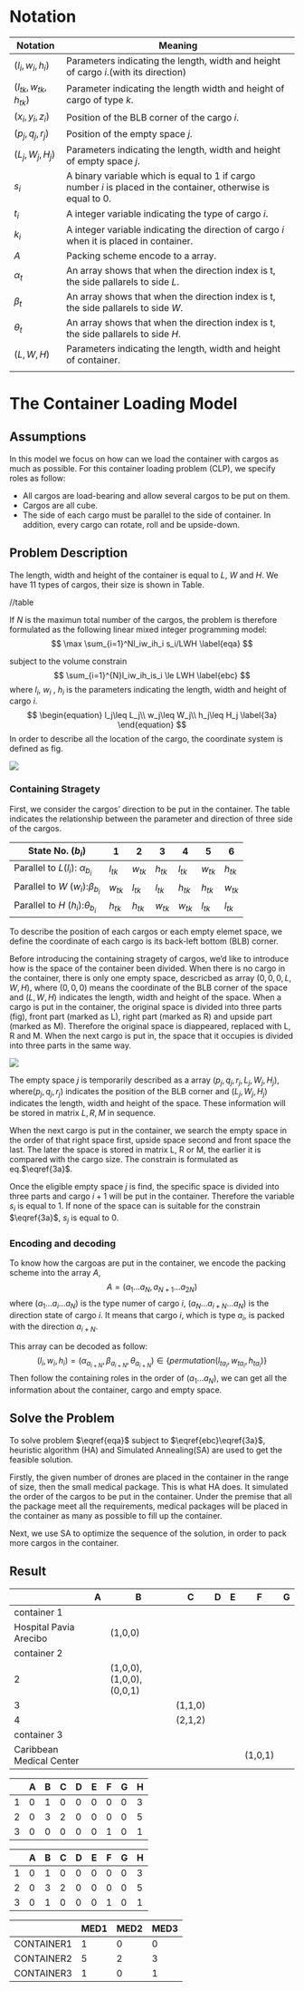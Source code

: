 # Notation

| Notation        | Meaning                                                      |
| --------------- | ------------------------------------------------------------ |
| $(l_i,w_i,h_i)$ | Parameters indicating the length, width and height of cargo $i$.(with its direction) |
|$(l_{tk},w_{tk},h_{tk})$| Parameter indicating the length width and height of cargo of type $k$. |
| $(x_i,y_i,z_i)$ | Position of the BLB corner of the cargo $i$.                |
| $(p_j,q_j,r_j)$ | Position of the empty space $j$.                            |
| $(L_j,W_j,H_j)$ | Parameters indicating the length, width and height of  empty space $j$. |
| $s_i$           | A binary variable which is equal to 1 if cargo number $i$ is placed in the container, otherwise is equal to 0. |
| $t_i$           | A integer variable indicating the type of cargo $i$.         |
| $k_i$           | A integer variable indicating the direction of cargo $i$ when it is placed in container. |
| $A$ | Packing scheme encode to a array. |
| $\alpha_t$ | An array shows that when the direction index is t, the side pallarels to side $L$. |
| $\beta_t$ | An array shows that when the direction index is t, the side pallarels to side $W$. |
| $\theta_t$ | An array shows that when the direction index is t, the side pallarels to side $H$. |
| $(L,W,H)$ | Parameters indicating the length, width and height of container. |
| | |

# The Container Loading Model

## Assumptions

 In this model we focus on how can we load the container with cargos as much as possible. For this container loading problem (CLP),  we specify roles as follow:

- All cargos are load-bearing and allow several cargos to be put on them.
- Cargos are all cube. 
- The side of each cargo must be parallel to the side of container. In addition, every cargo can rotate, roll and be upside-down.



## Problem Description

The length, width and height of the container is equal to $L$, $W$ and $H$. We have 11 types of cargos, their size is shown in Table.

//table

If $N$ is the maximun total number of the cargos, the problem is therefore formulated as the following linear mixed integer programming model:
$$
\max \sum_{i=1}^Nl_iw_ih_i s_i/LWH
\label{eqa}
$$


subject to the volume constrain
$$
\sum_{i=1}^{N}l_iw_ih_is_i \le LWH
\label{ebc}
$$
where $l_i$, $w_i$ , $h_i$ is the parameters indicating the length, width and height of cargo $i$.
$$
\begin{equation}
l_j\leq L_j\\
w_j\leq W_j\\
h_j\leq H_j
\label{3a}
\end{equation}
$$
In order to describe all the location of the cargo, the coordinate system is defined as fig.

![](assets/CLP_image_1.png)

### Containing Stragety

First, we consider the cargos’ direction to be put in the container. The table indicates the relationship between the parameter and direction of three side of the cargos.

| State No. ($b_i$)                      | 1        | 2        | 3        | 4        | 5        | 6        |
| -------------------------------------- | -------- | -------- | -------- | -------- | -------- | -------- |
| Parallel to $L$($l_i$): $\alpha_{b_i}$ | $l_{tk}$ | $w_{tk}$ | $h_{tk}$ | $l_{tk}$ | $w_{tk}$ | $h_{tk}$ |
| Parallel to $W$ ($w_i$):$\beta_{b_i}$  | $w_{tk}$ | $l_{tk}$ | $l_{tk}$ | $h_{tk}$ | $h_{tk}$ | $w_{tk}$ |
| Parallel to $H$ ($h_i$):$\theta_{b_i}$ | $h_{tk}$ | $h_{tk}$ | $w_{tk}$ | $w_{tk}$ | $l_{tk}$ | $l_{tk}$ |

To describe the position of each cargos or each empty elemet space, we define the coordinate of each cargo is its back-left bottom (BLB) corner. 

Before introducing the containing stragety of cargos, we’d like to introduce how is the space of  the container been divided. When there is no cargo in the container, there is only one empty space, descricbed as array $(0,0,0,L,W,H)$, where $(0,0,0)$ means the coordinate of the BLB corner of the space and $(L,W,H)$ indicates the length, width and height of the space. When a cargo is put in the container, the original space is divided into three parts (fig), front part (marked as L), right part (marked as R) and upside part (marked as M). Therefore the original space is diappeared, replaced with L, R and M. When the next cargo is put in, the space that it occupies is divided into three parts in the same way.

![](assets/CLP_image_2.png)

The empty space $j$ is temporarily described as a array $(p_j,q_j,r_j,L_j,W_j,H_j)$, where$(p_j,q_j,r_j)$ indicates the position of the BLB corner and $(L_j,W_j,H_j)$ indicates the length, width and height of the space. These information will be stored in matrix $L, R, M$ in sequence.

When the next cargo is put in the container, we search the empty space in the order of that right space first, upside space second and front space the last. The later the space is stored in matrix L, R or M, the earlier it is compared with the cargo size. The constrain is formulated as eq.$\eqref{3a}$.

Once the eligible empty space $j$ is find, the specific space is divided into three parts and cargo $i+1$ will be put in the container. Therefore the variable $s_i$ is equal to 1. If none of the space can  is suitable for the constrain $\eqref{3a}$, $s_j$ is equal to 0.

### Encoding and decoding

To know how the cargoas are put in the container, we encode the packing scheme into the array $A$,
$$
A=(a_1\dots a_N,a_{N+1}\dots a_{2N})
$$
where $(a_1\dots a_i\dots a_N)$ is the type numer of cargo $i$, $(a_N\dots a_{i+N}\dots a_N)$ is the direction state of cargo $i$. It means that cargo $i$, which is type $a_i$, is packed with the direction $a_{i+N}$.

This array can be decoded as follow:
$$
(l_i, w_i, h_i)=(\alpha_{a_{i+N}},\beta_{a_{i+N}},\theta_{a_{i+N}})\in\{permutation (l_{ta_i},w_{ta_i},h_{ta_i})\}
$$
Then follow the containing roles in the order of $(a_1\dots a_N)$, we can get all the information about the container, cargo and empty space.

## Solve the Problem

To solve problem $\eqref{eqa}$ subject to $\eqref{ebc}\eqref{3a}$, heuristic algorithm (HA) and Simulated Annealing(SA) are used to get the feasible solution.

Firstly, the given number of drones are placed in the container in the range of size, then the small medical package. This is what HA does. It simulated the order of the cargos to be put in the container. Under the premise that all the package meet all the requirements, medical packages will be placed in the container as many as possible to fill up the container. 

Next, we use SA to optimize the sequence of the solution, in order to pack more cargos in the container.

## Result





|      | A    | B                       | C       | D    | E    | F    | G       |
| ---- | ---- | ----------------------- | ------- | ---- | ---- | ---- | ------- |
|container 1| |||||||
| Hospital Pavia Arecibo |      | (1,0,0) |         |      |      |  |  |
|container 2||||||||
| 2    |      | (1,0,0),(1,0,0),(0,0,1) |         |      |      |      |         |
| 3    |      |                         | (1,1,0) |      |      |      |         |
| 4    |      |                         | (2,1,2) |      |      |      |         |
|container 3||||||||
| Caribbean Medical Center |      |                  |         |      |      | (1,0,1) |         |



|      | A    | B    | C    | D    | E    | F    | G    | H    |
| ---- | ---- | ---- | ---- | ---- | ---- | ---- | ---- | ---- |
| 1    | 0    | 1    | 0    | 0    | 0    | 0    | 0    | 3    |
| 2    | 0    | 3    | 2    | 0    | 0    | 0    | 0    | 5    |
| 3    | 0    | 0    | 0    | 0    | 0    | 1    | 0    | 1    |

|      | A    | B    | C    | D    | E    | F    | G    | H    |
| ---- | ---- | ---- | ---- | ---- | ---- | ---- | ---- | ---- |
| 1    | 0    | 1    | 0    | 0    | 0    | 0    | 0    | 3    |
| 2    | 0    | 3    | 2    | 0    | 0    | 0    | 0    | 5    |
| 3    | 0    | 1    | 0    | 0    | 0    | 1    | 0    | 1    |



|            | MED1 | MED2 | MED3 |
| ---------- | ---- | ---- | ---- |
| CONTAINER1 | 1    | 0    | 0    |
| CONTAINER2 | 5    | 2    | 3    |
| CONTAINER3 | 1    | 0    | 1    |




